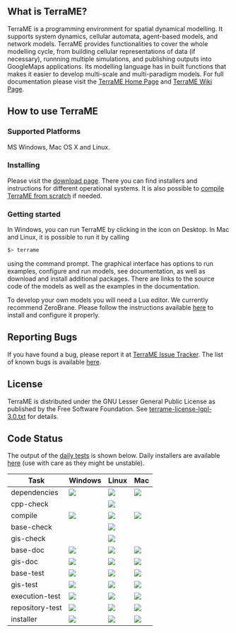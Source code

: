 ## What is TerraME?

TerraME is a programming environment for spatial dynamical modelling. It supports system dynamics, cellular automata, agent-based models, and network models. TerraME provides functionalities to cover the whole modelling cycle, from building cellular representations of data (if necessary), runnning multiple simulations, and publishing outputs into GoogleMaps applications. Its modelling language has in built functions that makes it easier to develop multi-scale and multi-paradigm models. For full documentation please visit the [TerraME Home Page](http://terrame.org) and [TerraME Wiki Page](https://github.com/TerraME/terrame/wiki).

## How to use TerraME

### Supported Platforms
MS Windows, Mac OS X and Linux.

### Installing

Please visit the [download page](https://github.com/TerraME/terrame/releases). There you can find installers and instructions for different operational systems. It is also possible to [compile TerraME from scratch](https://github.com/TerraME/terrame/wiki/Building-and-Configuring) if needed.

### Getting started

In Windows, you can run TerraME by clicking in the icon on Desktop. In Mac and Linux, it is possible to run it by calling

```bash
$> terrame
```

using the command prompt. The graphical interface has options to run examples, configure and run models,
see documentation, as well as download and install additional packages. There are links to the source code
of the models as well as the examples in the documentation.

To develop your own models you will need a Lua editor. We currently recommend ZeroBrane.
Please follow the instructions available [here](http://www.terrame.org/doku.php#editor) to install and configure it properly.

## Reporting Bugs
If you have found a bug, please report it at [TerraME Issue Tracker](https://github.com/TerraME/terrame/issues).
The list of known bugs is available [here](https://github.com/TerraME/terrame/issues?q=is%3Aopen+is%3Aissue+label%3Abug).

## License
TerraME is distributed under the GNU Lesser General Public License as published by the Free Software Foundation. See [terrame-license-lgpl-3.0.txt](https://github.com/TerraME/terrame/blob/master/licenses/terrame-license-lgpl-3.0.txt) for details.

## Code Status

The output of the [daily tests](http://www.dpi.inpe.br/jenkins/view/TerraME-Daily/) is shown below. Daily installers are available [here](http://www.dpi.inpe.br/jenkins-data/terrame/installers/) (use with care as they might be unstable).

| Task            | Windows | Linux | Mac |
|---|---|---|---|
| dependencies   | [<img src="http://www.dpi.inpe.br/jenkins/buildStatus/icon?job=terrame-terralib-build-windows-10">](http://www.dpi.inpe.br/jenkins/job/terrame-terralib-build-windows-10/lastBuild/consoleFull) | [<img src="http://www.dpi.inpe.br/jenkins/buildStatus/icon?job=terrame-terralib-build-linux-ubuntu-14.04">](http://www.dpi.inpe.br/jenkins/job/terrame-terralib-build-linux-ubuntu-14.04/lastBuild/consoleFull) | [<img src="http://www.dpi.inpe.br/jenkins/buildStatus/icon?job=terrame-terralib-build-mac-high-sierra">](http://www.dpi.inpe.br/jenkins/job/terrame-terralib-build-mac-high-sierra/lastBuild/consoleFull)|
| cpp-check       |  | [<img src="http://www.dpi.inpe.br/jenkins/buildStatus/icon?job=terrame-syntaxcheck-cpp-linux-ubuntu-14.04">](http://www.dpi.inpe.br/jenkins/job/terrame-syntaxcheck-cpp-linux-ubuntu-14.04/lastBuild/consoleFull) | |
| compile         | [<img src="http://www.dpi.inpe.br/jenkins/buildStatus/icon?job=terrame-build-windows-10">](http://www.dpi.inpe.br/jenkins/job/terrame-build-windows-10/lastBuild/consoleFull) | [<img src="http://www.dpi.inpe.br/jenkins/buildStatus/icon?job=terrame-build-linux-ubuntu-14.04">](http://www.dpi.inpe.br/jenkins/job/terrame-build-linux-ubuntu-14.04/lastBuild/consoleFull) | [<img src="http://www.dpi.inpe.br/jenkins/buildStatus/icon?job=terrame-build-mac-high-sierra">](http://www.dpi.inpe.br/jenkins/job/terrame-build-mac-high-sierra/lastBuild/consoleFull)|
| base-check       |  | [<img src="http://www.dpi.inpe.br/jenkins/buildStatus/icon?job=terrame-code-analysis-base-linux-ubuntu-14.04">](http://www.dpi.inpe.br/jenkins/job/terrame-code-analysis-base-linux-ubuntu-14.04/lastBuild/consoleFull) | |
| gis-check       |  | [<img src="http://www.dpi.inpe.br/jenkins/buildStatus/icon?job=terrame-code-analysis-gis-linux-ubuntu-14.04">](http://www.dpi.inpe.br/jenkins/job/terrame-code-analysis-gis-linux-ubuntu-14.04/lastBuild/consoleFull) | |
| base-doc        | [<img src="http://www.dpi.inpe.br/jenkins/buildStatus/icon?job=terrame-doc-base-windows-10">](http://www.dpi.inpe.br/jenkins/job/terrame-doc-base-windows-10/lastBuild/consoleFull) | [<img src="http://www.dpi.inpe.br/jenkins/buildStatus/icon?job=terrame-doc-base-linux-ubuntu-14.04">](http://www.dpi.inpe.br/jenkins/job/terrame-doc-base-linux-ubuntu-14.04/lastBuild/consoleFull)| [<img src="http://www.dpi.inpe.br/jenkins/buildStatus/icon?job=terrame-doc-base-mac-high-sierra">](http://www.dpi.inpe.br/jenkins/job/terrame-doc-base-mac-high-sierra/lastBuild/consoleFull)|
| gis-doc    |[<img src="http://www.dpi.inpe.br/jenkins/buildStatus/icon?job=terrame-doc-gis-windows-10">](http://www.dpi.inpe.br/jenkins/job/terrame-doc-gis-windows-10/lastBuild/consoleFull) | [<img src="http://www.dpi.inpe.br/jenkins/buildStatus/icon?job=terrame-doc-gis-linux-ubuntu-14.04">](http://www.dpi.inpe.br/jenkins/job/terrame-doc-gis-linux-ubuntu-14.04/lastBuild/consoleFull)| [<img src="http://www.dpi.inpe.br/jenkins/buildStatus/icon?job=terrame-doc-gis-mac-high-sierra">](http://www.dpi.inpe.br/jenkins/job/terrame-doc-gis-mac-high-sierra/lastBuild/consoleFull)|
| base-test       | [<img src="http://www.dpi.inpe.br/jenkins/buildStatus/icon?job=terrame-unittest-base-windows-10">](http://www.dpi.inpe.br/jenkins/job/terrame-unittest-base-windows-10/lastBuild/consoleFull) | [<img src="http://www.dpi.inpe.br/jenkins/buildStatus/icon?job=terrame-unittest-base-linux-ubuntu-14.04">](http://www.dpi.inpe.br/jenkins/job/terrame-unittest-base-linux-ubuntu-14.04/lastBuild/consoleFull) | [<img src="http://www.dpi.inpe.br/jenkins/buildStatus/icon?job=terrame-unittest-base-mac-high-sierra">](http://www.dpi.inpe.br/jenkins/job/terrame-unittest-base-mac-high-sierra/lastBuild/consoleFull) |
| gis-test   | [<img src="http://www.dpi.inpe.br/jenkins/buildStatus/icon?job=terrame-unittest-gis-windows-10">](http://www.dpi.inpe.br/jenkins/job/terrame-unittest-gis-windows-10/lastBuild/consoleFull) | [<img src="http://www.dpi.inpe.br/jenkins/buildStatus/icon?job=terrame-unittest-gis-linux-ubuntu-14.04">](http://www.dpi.inpe.br/jenkins/job/terrame-unittest-gis-linux-ubuntu-14.04/lastBuild/consoleFull) | [<img src="http://www.dpi.inpe.br/jenkins/buildStatus/icon?job=terrame-unittest-gis-mac-high-sierra">](http://www.dpi.inpe.br/jenkins/job/terrame-unittest-gis-mac-high-sierra/lastBuild/consoleFull) |
| execution-test  | [<img src="http://www.dpi.inpe.br/jenkins/buildStatus/icon?job=terrame-test-execution-windows-10">](http://www.dpi.inpe.br/jenkins/job/terrame-test-execution-windows-10/lastBuild/consoleFull) | [<img src="http://www.dpi.inpe.br/jenkins/buildStatus/icon?job=terrame-test-execution-linux-ubuntu-14.04">](http://www.dpi.inpe.br/jenkins/job/terrame-test-execution-linux-ubuntu-14.04/lastBuild/consoleFull)| [<img src="http://www.dpi.inpe.br/jenkins/buildStatus/icon?job=terrame-test-execution-mac-high-sierra">](http://www.dpi.inpe.br/jenkins/job/terrame-test-execution-mac-high-sierra/lastBuild/consoleFull) |
| repository-test | [<img src="http://www.dpi.inpe.br/jenkins/buildStatus/icon?job=terrame-repository-test-windows-10">](http://www.dpi.inpe.br/jenkins/job/terrame-repository-test-windows-10/lastBuild/consoleFull) | [<img src="http://www.dpi.inpe.br/jenkins/buildStatus/icon?job=terrame-repository-test-linux-ubuntu-14.04">](http://www.dpi.inpe.br/jenkins/job/terrame-repository-test-linux-ubuntu-14.04/lastBuild/consoleFull) | [<img src="http://www.dpi.inpe.br/jenkins/buildStatus/icon?job=terrame-repository-test-mac-high-sierra">](http://www.dpi.inpe.br/jenkins/job/terrame-repository-test-mac-high-sierra/lastBuild/consoleFull)|
| installer | [<img src="http://www.dpi.inpe.br/jenkins/buildStatus/icon?job=terrame-installer-windows-10">](http://www.dpi.inpe.br/jenkins/job/terrame-installer-windows-10/lastBuild/consoleFull) | [<img src="http://www.dpi.inpe.br/jenkins/buildStatus/icon?job=terrame-installer-linux-ubuntu-14.04">](http://www.dpi.inpe.br/jenkins/job/terrame-installer-linux-ubuntu-14.04/lastBuild/consoleFull) | [<img src="http://www.dpi.inpe.br/jenkins/buildStatus/icon?job=terrame-installer-mac-high-sierra">](http://www.dpi.inpe.br/jenkins/job/terrame-installer-mac-high-sierra/lastBuild/consoleFull) |

